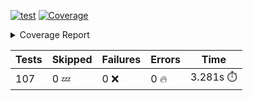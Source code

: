 [![test](https://github.com/rcmdnk/homebrew-file/actions/workflows/test.yml/badge.svg)](https://github.com/rcmdnk/homebrew-file/actions/workflows/test.yml)
<a href="https://github.com/rcmdnk/homebrew-file/blob/3c78ef32ed1e00c0e4d6e9f9777efbb2ebf3c78a/README.md"><img alt="Coverage" src="https://img.shields.io/badge/Coverage-28%25-red.svg" /></a><details><summary>Coverage Report </summary><table><tr><th>File</th><th>Stmts</th><th>Miss</th><th>Cover</th><th>Missing</th></tr><tbody><tr><td colspan="5"><b>bin</b></td></tr><tr><td>&nbsp; &nbsp;<a href="https://github.com/rcmdnk/homebrew-file/blob/3c78ef32ed1e00c0e4d6e9f9777efbb2ebf3c78a/bin/brew-file">brew-file</a></td><td>1981</td><td>1436</td><td>28%</td><td><a href="https://github.com/rcmdnk/homebrew-file/blob/3c78ef32ed1e00c0e4d6e9f9777efbb2ebf3c78a/bin/brew-file#L46">46</a>, <a href="https://github.com/rcmdnk/homebrew-file/blob/3c78ef32ed1e00c0e4d6e9f9777efbb2ebf3c78a/bin/brew-file#L114">114</a>, <a href="https://github.com/rcmdnk/homebrew-file/blob/3c78ef32ed1e00c0e4d6e9f9777efbb2ebf3c78a/bin/brew-file#L155-L157">155&ndash;157</a>, <a href="https://github.com/rcmdnk/homebrew-file/blob/3c78ef32ed1e00c0e4d6e9f9777efbb2ebf3c78a/bin/brew-file#L225">225</a>, <a href="https://github.com/rcmdnk/homebrew-file/blob/3c78ef32ed1e00c0e4d6e9f9777efbb2ebf3c78a/bin/brew-file#L234">234</a>, <a href="https://github.com/rcmdnk/homebrew-file/blob/3c78ef32ed1e00c0e4d6e9f9777efbb2ebf3c78a/bin/brew-file#L245">245</a>, <a href="https://github.com/rcmdnk/homebrew-file/blob/3c78ef32ed1e00c0e4d6e9f9777efbb2ebf3c78a/bin/brew-file#L259">259</a>, <a href="https://github.com/rcmdnk/homebrew-file/blob/3c78ef32ed1e00c0e4d6e9f9777efbb2ebf3c78a/bin/brew-file#L267">267</a>, <a href="https://github.com/rcmdnk/homebrew-file/blob/3c78ef32ed1e00c0e4d6e9f9777efbb2ebf3c78a/bin/brew-file#L270-L272">270&ndash;272</a>, <a href="https://github.com/rcmdnk/homebrew-file/blob/3c78ef32ed1e00c0e4d6e9f9777efbb2ebf3c78a/bin/brew-file#L285-L289">285&ndash;289</a>, <a href="https://github.com/rcmdnk/homebrew-file/blob/3c78ef32ed1e00c0e4d6e9f9777efbb2ebf3c78a/bin/brew-file#L406-L413">406&ndash;413</a>, <a href="https://github.com/rcmdnk/homebrew-file/blob/3c78ef32ed1e00c0e4d6e9f9777efbb2ebf3c78a/bin/brew-file#L416-L440">416&ndash;440</a>, <a href="https://github.com/rcmdnk/homebrew-file/blob/3c78ef32ed1e00c0e4d6e9f9777efbb2ebf3c78a/bin/brew-file#L456-L459">456&ndash;459</a>, <a href="https://github.com/rcmdnk/homebrew-file/blob/3c78ef32ed1e00c0e4d6e9f9777efbb2ebf3c78a/bin/brew-file#L463-L464">463&ndash;464</a>, <a href="https://github.com/rcmdnk/homebrew-file/blob/3c78ef32ed1e00c0e4d6e9f9777efbb2ebf3c78a/bin/brew-file#L471">471</a>, <a href="https://github.com/rcmdnk/homebrew-file/blob/3c78ef32ed1e00c0e4d6e9f9777efbb2ebf3c78a/bin/brew-file#L491">491</a>, <a href="https://github.com/rcmdnk/homebrew-file/blob/3c78ef32ed1e00c0e4d6e9f9777efbb2ebf3c78a/bin/brew-file#L493">493</a>, <a href="https://github.com/rcmdnk/homebrew-file/blob/3c78ef32ed1e00c0e4d6e9f9777efbb2ebf3c78a/bin/brew-file#L495">495</a>, <a href="https://github.com/rcmdnk/homebrew-file/blob/3c78ef32ed1e00c0e4d6e9f9777efbb2ebf3c78a/bin/brew-file#L512-L516">512&ndash;516</a>, <a href="https://github.com/rcmdnk/homebrew-file/blob/3c78ef32ed1e00c0e4d6e9f9777efbb2ebf3c78a/bin/brew-file#L529-L534">529&ndash;534</a>, <a href="https://github.com/rcmdnk/homebrew-file/blob/3c78ef32ed1e00c0e4d6e9f9777efbb2ebf3c78a/bin/brew-file#L544">544</a>, <a href="https://github.com/rcmdnk/homebrew-file/blob/3c78ef32ed1e00c0e4d6e9f9777efbb2ebf3c78a/bin/brew-file#L554-L555">554&ndash;555</a>, <a href="https://github.com/rcmdnk/homebrew-file/blob/3c78ef32ed1e00c0e4d6e9f9777efbb2ebf3c78a/bin/brew-file#L557">557</a>, <a href="https://github.com/rcmdnk/homebrew-file/blob/3c78ef32ed1e00c0e4d6e9f9777efbb2ebf3c78a/bin/brew-file#L561-L565">561&ndash;565</a>, <a href="https://github.com/rcmdnk/homebrew-file/blob/3c78ef32ed1e00c0e4d6e9f9777efbb2ebf3c78a/bin/brew-file#L583">583</a>, <a href="https://github.com/rcmdnk/homebrew-file/blob/3c78ef32ed1e00c0e4d6e9f9777efbb2ebf3c78a/bin/brew-file#L590">590</a>, <a href="https://github.com/rcmdnk/homebrew-file/blob/3c78ef32ed1e00c0e4d6e9f9777efbb2ebf3c78a/bin/brew-file#L629-L637">629&ndash;637</a>, <a href="https://github.com/rcmdnk/homebrew-file/blob/3c78ef32ed1e00c0e4d6e9f9777efbb2ebf3c78a/bin/brew-file#L640-L644">640&ndash;644</a>, <a href="https://github.com/rcmdnk/homebrew-file/blob/3c78ef32ed1e00c0e4d6e9f9777efbb2ebf3c78a/bin/brew-file#L647-L663">647&ndash;663</a>, <a href="https://github.com/rcmdnk/homebrew-file/blob/3c78ef32ed1e00c0e4d6e9f9777efbb2ebf3c78a/bin/brew-file#L669-L693">669&ndash;693</a>, <a href="https://github.com/rcmdnk/homebrew-file/blob/3c78ef32ed1e00c0e4d6e9f9777efbb2ebf3c78a/bin/brew-file#L700-L713">700&ndash;713</a>, <a href="https://github.com/rcmdnk/homebrew-file/blob/3c78ef32ed1e00c0e4d6e9f9777efbb2ebf3c78a/bin/brew-file#L716-L724">716&ndash;724</a>, <a href="https://github.com/rcmdnk/homebrew-file/blob/3c78ef32ed1e00c0e4d6e9f9777efbb2ebf3c78a/bin/brew-file#L727-L729">727&ndash;729</a>, <a href="https://github.com/rcmdnk/homebrew-file/blob/3c78ef32ed1e00c0e4d6e9f9777efbb2ebf3c78a/bin/brew-file#L732-L737">732&ndash;737</a>, <a href="https://github.com/rcmdnk/homebrew-file/blob/3c78ef32ed1e00c0e4d6e9f9777efbb2ebf3c78a/bin/brew-file#L740-L949">740&ndash;949</a>, <a href="https://github.com/rcmdnk/homebrew-file/blob/3c78ef32ed1e00c0e4d6e9f9777efbb2ebf3c78a/bin/brew-file#L980">980</a>, <a href="https://github.com/rcmdnk/homebrew-file/blob/3c78ef32ed1e00c0e4d6e9f9777efbb2ebf3c78a/bin/brew-file#L1028">1028</a>, <a href="https://github.com/rcmdnk/homebrew-file/blob/3c78ef32ed1e00c0e4d6e9f9777efbb2ebf3c78a/bin/brew-file#L1041">1041</a>, <a href="https://github.com/rcmdnk/homebrew-file/blob/3c78ef32ed1e00c0e4d6e9f9777efbb2ebf3c78a/bin/brew-file#L1075-L1076">1075&ndash;1076</a>, <a href="https://github.com/rcmdnk/homebrew-file/blob/3c78ef32ed1e00c0e4d6e9f9777efbb2ebf3c78a/bin/brew-file#L1083">1083</a>, <a href="https://github.com/rcmdnk/homebrew-file/blob/3c78ef32ed1e00c0e4d6e9f9777efbb2ebf3c78a/bin/brew-file#L1103-L1106">1103&ndash;1106</a>, <a href="https://github.com/rcmdnk/homebrew-file/blob/3c78ef32ed1e00c0e4d6e9f9777efbb2ebf3c78a/bin/brew-file#L1112-L1128">1112&ndash;1128</a>, <a href="https://github.com/rcmdnk/homebrew-file/blob/3c78ef32ed1e00c0e4d6e9f9777efbb2ebf3c78a/bin/brew-file#L1132-L1145">1132&ndash;1145</a>, <a href="https://github.com/rcmdnk/homebrew-file/blob/3c78ef32ed1e00c0e4d6e9f9777efbb2ebf3c78a/bin/brew-file#L1148-L1152">1148&ndash;1152</a>, <a href="https://github.com/rcmdnk/homebrew-file/blob/3c78ef32ed1e00c0e4d6e9f9777efbb2ebf3c78a/bin/brew-file#L1181">1181</a>, <a href="https://github.com/rcmdnk/homebrew-file/blob/3c78ef32ed1e00c0e4d6e9f9777efbb2ebf3c78a/bin/brew-file#L1187">1187</a>, <a href="https://github.com/rcmdnk/homebrew-file/blob/3c78ef32ed1e00c0e4d6e9f9777efbb2ebf3c78a/bin/brew-file#L1190">1190</a>, <a href="https://github.com/rcmdnk/homebrew-file/blob/3c78ef32ed1e00c0e4d6e9f9777efbb2ebf3c78a/bin/brew-file#L1205-L1220">1205&ndash;1220</a>, <a href="https://github.com/rcmdnk/homebrew-file/blob/3c78ef32ed1e00c0e4d6e9f9777efbb2ebf3c78a/bin/brew-file#L1246-L1256">1246&ndash;1256</a>, <a href="https://github.com/rcmdnk/homebrew-file/blob/3c78ef32ed1e00c0e4d6e9f9777efbb2ebf3c78a/bin/brew-file#L1259-L1262">1259&ndash;1262</a>, <a href="https://github.com/rcmdnk/homebrew-file/blob/3c78ef32ed1e00c0e4d6e9f9777efbb2ebf3c78a/bin/brew-file#L1265-L1269">1265&ndash;1269</a>, <a href="https://github.com/rcmdnk/homebrew-file/blob/3c78ef32ed1e00c0e4d6e9f9777efbb2ebf3c78a/bin/brew-file#L1275">1275</a>, <a href="https://github.com/rcmdnk/homebrew-file/blob/3c78ef32ed1e00c0e4d6e9f9777efbb2ebf3c78a/bin/brew-file#L1277-L1282">1277&ndash;1282</a>, <a href="https://github.com/rcmdnk/homebrew-file/blob/3c78ef32ed1e00c0e4d6e9f9777efbb2ebf3c78a/bin/brew-file#L1286-L1291">1286&ndash;1291</a>, <a href="https://github.com/rcmdnk/homebrew-file/blob/3c78ef32ed1e00c0e4d6e9f9777efbb2ebf3c78a/bin/brew-file#L1299-L1323">1299&ndash;1323</a>, <a href="https://github.com/rcmdnk/homebrew-file/blob/3c78ef32ed1e00c0e4d6e9f9777efbb2ebf3c78a/bin/brew-file#L1327">1327</a>, <a href="https://github.com/rcmdnk/homebrew-file/blob/3c78ef32ed1e00c0e4d6e9f9777efbb2ebf3c78a/bin/brew-file#L1330">1330</a>, <a href="https://github.com/rcmdnk/homebrew-file/blob/3c78ef32ed1e00c0e4d6e9f9777efbb2ebf3c78a/bin/brew-file#L1334">1334</a>, <a href="https://github.com/rcmdnk/homebrew-file/blob/3c78ef32ed1e00c0e4d6e9f9777efbb2ebf3c78a/bin/brew-file#L1341-L1370">1341&ndash;1370</a>, <a href="https://github.com/rcmdnk/homebrew-file/blob/3c78ef32ed1e00c0e4d6e9f9777efbb2ebf3c78a/bin/brew-file#L1373-L1395">1373&ndash;1395</a>, <a href="https://github.com/rcmdnk/homebrew-file/blob/3c78ef32ed1e00c0e4d6e9f9777efbb2ebf3c78a/bin/brew-file#L1400-L1412">1400&ndash;1412</a>, <a href="https://github.com/rcmdnk/homebrew-file/blob/3c78ef32ed1e00c0e4d6e9f9777efbb2ebf3c78a/bin/brew-file#L1415-L1420">1415&ndash;1420</a>, <a href="https://github.com/rcmdnk/homebrew-file/blob/3c78ef32ed1e00c0e4d6e9f9777efbb2ebf3c78a/bin/brew-file#L1425-L1473">1425&ndash;1473</a>, <a href="https://github.com/rcmdnk/homebrew-file/blob/3c78ef32ed1e00c0e4d6e9f9777efbb2ebf3c78a/bin/brew-file#L1476-L1509">1476&ndash;1509</a>, <a href="https://github.com/rcmdnk/homebrew-file/blob/3c78ef32ed1e00c0e4d6e9f9777efbb2ebf3c78a/bin/brew-file#L1514-L1545">1514&ndash;1545</a>, <a href="https://github.com/rcmdnk/homebrew-file/blob/3c78ef32ed1e00c0e4d6e9f9777efbb2ebf3c78a/bin/brew-file#L1548-L1632">1548&ndash;1632</a>, <a href="https://github.com/rcmdnk/homebrew-file/blob/3c78ef32ed1e00c0e4d6e9f9777efbb2ebf3c78a/bin/brew-file#L1635-L1643">1635&ndash;1643</a>, <a href="https://github.com/rcmdnk/homebrew-file/blob/3c78ef32ed1e00c0e4d6e9f9777efbb2ebf3c78a/bin/brew-file#L1657">1657</a>, <a href="https://github.com/rcmdnk/homebrew-file/blob/3c78ef32ed1e00c0e4d6e9f9777efbb2ebf3c78a/bin/brew-file#L1662">1662</a>, <a href="https://github.com/rcmdnk/homebrew-file/blob/3c78ef32ed1e00c0e4d6e9f9777efbb2ebf3c78a/bin/brew-file#L1667-L1710">1667&ndash;1710</a>, <a href="https://github.com/rcmdnk/homebrew-file/blob/3c78ef32ed1e00c0e4d6e9f9777efbb2ebf3c78a/bin/brew-file#L1714-L1833">1714&ndash;1833</a>, <a href="https://github.com/rcmdnk/homebrew-file/blob/3c78ef32ed1e00c0e4d6e9f9777efbb2ebf3c78a/bin/brew-file#L1837-L1871">1837&ndash;1871</a>, <a href="https://github.com/rcmdnk/homebrew-file/blob/3c78ef32ed1e00c0e4d6e9f9777efbb2ebf3c78a/bin/brew-file#L1875-L1891">1875&ndash;1891</a>, <a href="https://github.com/rcmdnk/homebrew-file/blob/3c78ef32ed1e00c0e4d6e9f9777efbb2ebf3c78a/bin/brew-file#L1896-L1967">1896&ndash;1967</a>, <a href="https://github.com/rcmdnk/homebrew-file/blob/3c78ef32ed1e00c0e4d6e9f9777efbb2ebf3c78a/bin/brew-file#L1974-L2000">1974&ndash;2000</a>, <a href="https://github.com/rcmdnk/homebrew-file/blob/3c78ef32ed1e00c0e4d6e9f9777efbb2ebf3c78a/bin/brew-file#L2003-L2009">2003&ndash;2009</a>, <a href="https://github.com/rcmdnk/homebrew-file/blob/3c78ef32ed1e00c0e4d6e9f9777efbb2ebf3c78a/bin/brew-file#L2014-L2059">2014&ndash;2059</a>, <a href="https://github.com/rcmdnk/homebrew-file/blob/3c78ef32ed1e00c0e4d6e9f9777efbb2ebf3c78a/bin/brew-file#L2063-L2064">2063&ndash;2064</a>, <a href="https://github.com/rcmdnk/homebrew-file/blob/3c78ef32ed1e00c0e4d6e9f9777efbb2ebf3c78a/bin/brew-file#L2068-L2100">2068&ndash;2100</a>, <a href="https://github.com/rcmdnk/homebrew-file/blob/3c78ef32ed1e00c0e4d6e9f9777efbb2ebf3c78a/bin/brew-file#L2103-L2108">2103&ndash;2108</a>, <a href="https://github.com/rcmdnk/homebrew-file/blob/3c78ef32ed1e00c0e4d6e9f9777efbb2ebf3c78a/bin/brew-file#L2112-L2126">2112&ndash;2126</a>, <a href="https://github.com/rcmdnk/homebrew-file/blob/3c78ef32ed1e00c0e4d6e9f9777efbb2ebf3c78a/bin/brew-file#L2130-L2138">2130&ndash;2138</a>, <a href="https://github.com/rcmdnk/homebrew-file/blob/3c78ef32ed1e00c0e4d6e9f9777efbb2ebf3c78a/bin/brew-file#L2142-L2144">2142&ndash;2144</a>, <a href="https://github.com/rcmdnk/homebrew-file/blob/3c78ef32ed1e00c0e4d6e9f9777efbb2ebf3c78a/bin/brew-file#L2148">2148</a>, <a href="https://github.com/rcmdnk/homebrew-file/blob/3c78ef32ed1e00c0e4d6e9f9777efbb2ebf3c78a/bin/brew-file#L2152-L2160">2152&ndash;2160</a>, <a href="https://github.com/rcmdnk/homebrew-file/blob/3c78ef32ed1e00c0e4d6e9f9777efbb2ebf3c78a/bin/brew-file#L2170-L2338">2170&ndash;2338</a>, <a href="https://github.com/rcmdnk/homebrew-file/blob/3c78ef32ed1e00c0e4d6e9f9777efbb2ebf3c78a/bin/brew-file#L2344-L2495">2344&ndash;2495</a>, <a href="https://github.com/rcmdnk/homebrew-file/blob/3c78ef32ed1e00c0e4d6e9f9777efbb2ebf3c78a/bin/brew-file#L2501-L2556">2501&ndash;2556</a>, <a href="https://github.com/rcmdnk/homebrew-file/blob/3c78ef32ed1e00c0e4d6e9f9777efbb2ebf3c78a/bin/brew-file#L2560-L2592">2560&ndash;2592</a>, <a href="https://github.com/rcmdnk/homebrew-file/blob/3c78ef32ed1e00c0e4d6e9f9777efbb2ebf3c78a/bin/brew-file#L2596-L3126">2596&ndash;3126</a>, <a href="https://github.com/rcmdnk/homebrew-file/blob/3c78ef32ed1e00c0e4d6e9f9777efbb2ebf3c78a/bin/brew-file#L3133-L3139">3133&ndash;3139</a>, <a href="https://github.com/rcmdnk/homebrew-file/blob/3c78ef32ed1e00c0e4d6e9f9777efbb2ebf3c78a/bin/brew-file#L3142">3142</a>, <a href="https://github.com/rcmdnk/homebrew-file/blob/3c78ef32ed1e00c0e4d6e9f9777efbb2ebf3c78a/bin/brew-file#L3146-L3155">3146&ndash;3155</a>, <a href="https://github.com/rcmdnk/homebrew-file/blob/3c78ef32ed1e00c0e4d6e9f9777efbb2ebf3c78a/bin/brew-file#L3186-L3290">3186&ndash;3290</a>, <a href="https://github.com/rcmdnk/homebrew-file/blob/3c78ef32ed1e00c0e4d6e9f9777efbb2ebf3c78a/bin/brew-file#L3295-L3877">3295&ndash;3877</a>, <a href="https://github.com/rcmdnk/homebrew-file/blob/3c78ef32ed1e00c0e4d6e9f9777efbb2ebf3c78a/bin/brew-file#L3881">3881</a></td></tr><tr><td><b>TOTAL</b></td><td><b>1981</b></td><td><b>1436</b></td><td><b>28%</b></td><td>&nbsp;</td></tr></tbody></table></details>

| Tests | Skipped | Failures | Errors | Time |
| ----- | ------- | -------- | -------- | ------------------ |
| 107 | 0 :zzz: | 0 :x: | 0 :fire: | 3.281s :stopwatch: |

